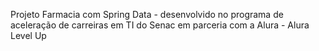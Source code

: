 Projeto Farmacia com Spring Data - desenvolvido no programa de aceleração de carreiras em TI do Senac em parceria com a Alura - Alura Level Up
